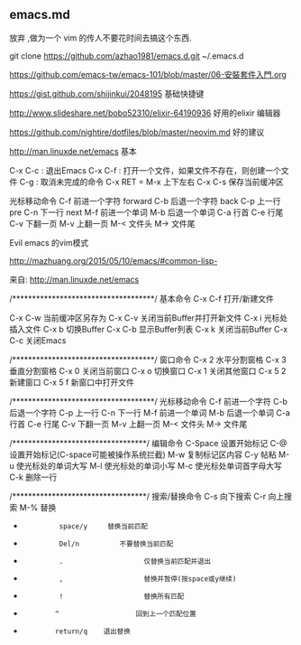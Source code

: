 emacs.md
-----


放弃 ,做为一个 vim 的传人不要花时间去搞这个东西.

git clone https://github.com/azhao1981/emacs.d.git ~/.emacs.d

https://github.com/emacs-tw/emacs-101/blob/master/06-安裝套件入門.org

https://gist.github.com/shijinkui/2048195 基础快捷键

http://www.slideshare.net/bobo52310/elixir-64190936 好用的elixir 编辑器

https://github.com/nightire/dotfiles/blob/master/neovim.md 好的建议



http://man.linuxde.net/emacs
基本

C-x C-c : 退出Emacs
C-x C-f : 打开一个文件，如果文件不存在，则创建一个文件
C-g : 取消未完成的命令
C-x RET = M-x
上下左右
C-x C-s     保存当前缓冲区

光标移动命令
C-f         前进一个字符 forward
C-b       后退一个字符 back
C-p       上一行 pre
C-n       下一行 next
M-f       前进一个单词
M-b     后退一个单词
C-a       行首
C-e       行尾
C-v       下翻一页
M-v      上翻一页
M-<      文件头
M->      文件尾

Evil emacs 的vim模式

http://mazhuang.org/2015/05/10/emacs/#common-lisp-

来自: http://man.linuxde.net/emacs

/************************************/
基本命令
C-x C-f      打开/新建文件


C-x C-w    当前缓冲区另存为
C-x C-v     关闭当前Buffer并打开新文件
C-x i          光标处插入文件
C-x b         切换Buffer
C-x C-b     显示Buffer列表
C-x k         关闭当前Buffer
C-x C-c     关闭Emacs

/************************************/
窗口命令
C-x 2       水平分割窗格
C-x 3       垂直分割窗格
C-x 0      关闭当前窗口
C-x o      切换窗口
C-x 1       关闭其他窗口
C-x 5 2   新建窗口
C-x 5 f    新窗口中打开文件

/************************************/
光标移动命令
C-f         前进一个字符
C-b       后退一个字符
C-p       上一行
C-n       下一行
M-f       前进一个单词
M-b     后退一个单词
C-a       行首
C-e       行尾
C-v       下翻一页
M-v      上翻一页
M-<      文件头
M->      文件尾

/**********************************/
编辑命令
C-Space         设置开始标记
C-@                设置开始标记(C-space可能被操作系统拦截)
M-w                复制标记区内容
C-y                  帖粘
M-u                使光标处的单词大写
M-l                 使光标处的单词小写
M-c                使光标处单词首字母大写
C-k                  删除一行

/**********************************/
搜索/替换命令
C-s          向下搜索
C-r          向上搜索
M-%       替换
-              space/y     替换当前匹配
-              Del/n          不要替换当前匹配
-              .                    仅替换当前匹配并退出
-              ,                    替换并暂停(按space或y继续)
-              !                    替换所有匹配
-             ^                   回到上一个匹配位置
-             return/q    退出替换
